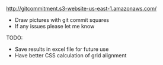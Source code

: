 http://gitcommitment.s3-website-us-east-1.amazonaws.com/
- Draw pictures with git commit squares
- If any issues please let me know

TODO: 
- Save results in excel file for future use
- Have better CSS calculation of grid alignment